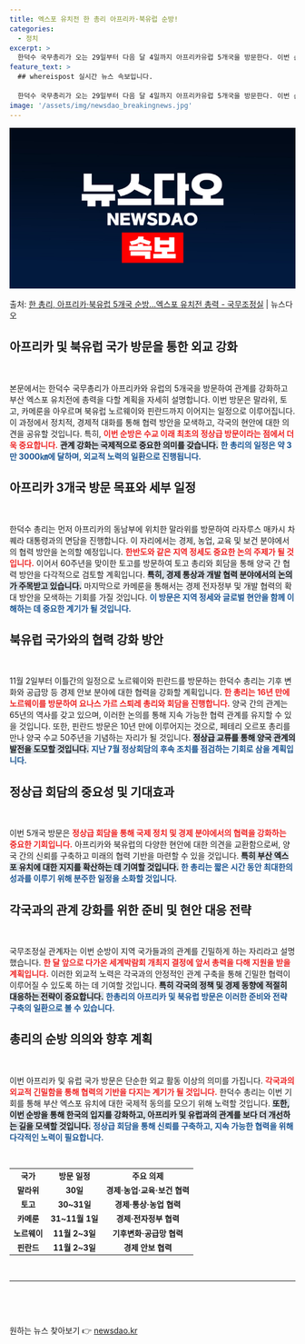 ```yaml
---
title: 엑스포 유치전 한 총리 아프리카·북유럽 순방!
categories:
  - 정치
excerpt: >
  한덕수 국무총리가 오는 29일부터 다음 달 4일까지 아프리카유럽 5개국을 방문한다. 이번 순방은 아열대기후 …
feature_text: >
  ## whereispost 실시간 뉴스 속보입니다.

  한덕수 국무총리가 오는 29일부터 다음 달 4일까지 아프리카유럽 5개국을 방문한다. 이번 순방은 아열대기후 …
image: '/assets/img/newsdao_breakingnews.jpg'
---
```


![뉴스다오 속보](/assets/img/newsdao_breakingnews.jpg)

<p>출처: <a href="https://newsdao.kr/2337" rel="dofollow">한 총리, 아프리카·북유럽 5개국 순방…엑스포 유치전 총력 - 국무조정실</a> | 뉴스다오</p>

<h2 data-ke-size="size26">아프리카 및 북유럽 국가 방문을 통한 외교 강화</h2>

<p data-ke-size="size16">&nbsp;</p>
본문에서는 한덕수 국무총리가 아프리카와 유럽의 5개국을 방문하여 관계를 강화하고 부산 엑스포 유치전에 총력을 다할 계획을 자세히 설명합니다. 이번 방문은 말라위, 토고, 카메룬을 아우르며 북유럽 노르웨이와 핀란드까지 이어지는 일정으로 이루어집니다. 이 과정에서 정치적, 경제적 대화를 통해 협력 방안을 모색하고, 각국의 현안에 대한 의견을 공유할 것입니다. 특히, <b><span style="color: #ee2323;">이번 순방은 수교 이래 최초의 정상급 방문이라는 점에서 더욱 중요합니다.</span></b> <b><span style="background-color: #21538527;">관계 강화는 국제적으로 중요한 의미를 갖습니다.</span></b> <b><span style="color: #1a5490;">한 총리의 일정은 약 3만 3000㎞에 달하며, 외교적 노력의 일환으로 진행됩니다.</span></b>

<h2 data-ke-size="size26">아프리카 3개국 방문 목표와 세부 일정</h2>

<p data-ke-size="size16">&nbsp;</p>
한덕수 총리는 먼저 아프리카의 동남부에 위치한 말라위를 방문하여 라자루스 매카시 차퀘라 대통령과의 면담을 진행합니다. 이 자리에서는 경제, 농업, 교육 및 보건 분야에서의 협력 방안을 논의할 예정입니다. <b><span style="color: #ee2323;">한반도와 같은 지역 정세도 중요한 논의 주제가 될 것입니다.</span></b> 이어서 60주년을 맞이한 토고를 방문하여 토고 총리와 회담을 통해 양국 간 협력 방안을 다각적으로 검토할 계획입니다. <b><span style="background-color: #21538527;">특히, 경제 통상과 개발 협력 분야에서의 논의가 주목받고 있습니다.</span></b> 마지막으로 카메룬을 통해서는 경제 전자정부 및 개발 협력의 확대 방안을 모색하는 기회를 가질 것입니다. <b><span style="color: #1a5490;">이 방문은 지역 정세와 글로벌 현안을 함께 이해하는 데 중요한 계기가 될 것입니다.</span></b>

<h2 data-ke-size="size26">북유럽 국가와의 협력 강화 방안</h2>

<p data-ke-size="size16">&nbsp;</p>
11월 2일부터 이틀간의 일정으로 노르웨이와 핀란드를 방문하는 한덕수 총리는 기후 변화와 공급망 등 경제 안보 분야에 대한 협력을 강화할 계획입니다. <b><span style="color: #ee2323;">한 총리는 16년 만에 노르웨이를 방문하여 요나스 가르 스퇴레 총리와 회담을 진행합니다.</span></b> 양국 간의 관계는 65년의 역사를 갖고 있으며, 이러한 논의를 통해 지속 가능한 협력 관계를 유지할 수 있을 것입니다. 또한, 핀란드 방문은 10년 만에 이루어지는 것으로, 페테리 오르포 총리를 만나 양국 수교 50주년을 기념하는 자리가 될 것입니다. <b><span style="background-color: #21538527;">정상급 교류를 통해 양국 관계의 발전을 도모할 것입니다.</span></b> <b><span style="color: #1a5490;">지난 7월 정상회담의 후속 조치를 점검하는 기회로 삼을 계획입니다.</span></b>

<h2 data-ke-size="size26">정상급 회담의 중요성 및 기대효과</h2>

<p data-ke-size="size16">&nbsp;</p>
이번 5개국 방문은 <b><span style="color: #ee2323;">정상급 회담을 통해 국제 정치 및 경제 분야에서의 협력을 강화하는 중요한 기회입니다.</span></b> 아프리카와 북유럽의 다양한 현안에 대한 의견을 교환함으로써, 양국 간의 신뢰를 구축하고 미래의 협력 기반을 마련할 수 있을 것입니다. <b><span style="background-color: #21538527;">특히 부산 엑스포 유치에 대한 지지를 확산하는 데 기여할 것입니다.</span></b> <b><span style="color: #1a5490;">한 총리는 짧은 시간 동안 최대한의 성과를 이루기 위해 분주한 일정을 소화할 것입니다.</span></b>

<h2 data-ke-size="size26">각국과의 관계 강화를 위한 준비 및 현안 대응 전략</h2>

<p data-ke-size="size16">&nbsp;</p>
국무조정실 관계자는 이번 순방이 지역 국가들과의 관계를 긴밀하게 하는 자리라고 설명했습니다. <b><span style="color: #ee2323;">한 달 앞으로 다가온 세계박람회 개최지 결정에 앞서 총력을 다해 지원을 받을 계획입니다.</span></b> 이러한 외교적 노력은 각국과의 안정적인 관계 구축을 통해 긴밀한 협력이 이루어질 수 있도록 하는 데 기여할 것입니다. <b><span style="background-color: #21538527;">특히 각국의 정책 및 경제 동향에 적절히 대응하는 전략이 중요합니다.</span></b> <b><span style="color: #1a5490;">한총리의 아프리카 및 북유럽 방문은 이러한 준비와 전략 구축의 일환으로 볼 수 있습니다.</span></b>

<h2 data-ke-size="size26">총리의 순방 의의와 향후 계획</h2>

<p data-ke-size="size16">&nbsp;</p>
이번 아프리카 및 유럽 국가 방문은 단순한 외교 활동 이상의 의미를 가집니다. <b><span style="color: #ee2323;">각국과의 외교적 긴밀함을 통해 협력의 기반을 다지는 계기가 될 것입니다.</span></b> 한덕수 총리는 이번 기회를 통해 부산 엑스포 유치에 대한 국제적 동의를 모으기 위해 노력할 것입니다. <b><span style="background-color: #21538527;">또한, 이번 순방을 통해 한국의 입지를 강화하고, 아프리카 및 유럽과의 관계를 보다 더 개선하는 길을 모색할 것입니다.</span></b> <b><span style="color: #1a5490;">정상급 회담을 통해 신뢰를 구축하고, 지속 가능한 협력을 위해 다각적인 노력이 필요합니다.</span></b>

<p data-ke-size="size16">&nbsp;</p>
<table>
  <tr>
    <td style="text-align: center; height: 17px;"><b>국가</b></td>
    <td style="text-align: center; height: 17px;"><b>방문 일정</b></td>
    <td style="text-align: center; height: 17px;"><b>주요 의제</b></td>
  </tr>
  <tr>
    <td style="text-align: center; height: 17px;"><b>말라위</b></td>
    <td style="text-align: center; height: 17px;"><b>30일</b></td>
    <td style="text-align: center; height: 17px;"><b>경제·농업·교육·보건 협력</b></td>
  </tr>
  <tr>
    <td style="text-align: center; height: 17px;"><b>토고</b></td>
    <td style="text-align: center; height: 17px;"><b>30~31일</b></td>
    <td style="text-align: center; height: 17px;"><b>경제·통상·농업 협력</b></td>
  </tr>
  <tr>
    <td style="text-align: center; height: 17px;"><b>카메룬</b></td>
    <td style="text-align: center; height: 17px;"><b>31~11월 1일</b></td>
    <td style="text-align: center; height: 17px;"><b>경제·전자정부 협력</b></td>
  </tr>
  <tr>
    <td style="text-align: center; height: 17px;"><b>노르웨이</b></td>
    <td style="text-align: center; height: 17px;"><b>11월 2~3일</b></td>
    <td style="text-align: center; height: 17px;"><b>기후변화·공급망 협력</b></td>
  </tr>
  <tr>
    <td style="text-align: center; height: 17px;"><b>핀란드</b></td>
    <td style="text-align: center; height: 17px;"><b>11월 2~3일</b></td>
    <td style="text-align: center; height: 17px;"><b>경제 안보 협력</b></td>
  </tr>
</table>

<p data-ke-size="size16">&nbsp;</p>
<hr>
<p data-ke-size="size16">&nbsp;</p>
<p data-ke-size="size16">&nbsp;</p> 

원하는 뉴스 찾아보기 👉 <a href="https://newsdao.kr" rel="dofollow">newsdao.kr</a>


